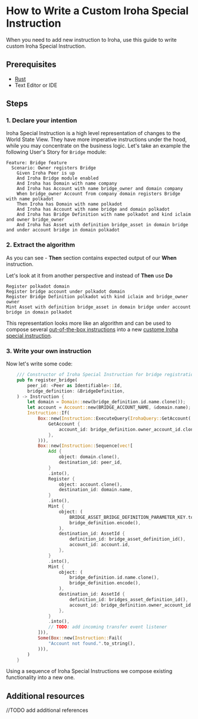 # How to Write a Custom Iroha Special Instruction

When you need to add new instruction to Iroha, use this guide to write custom Iroha Special Instruction.

## Prerequisites

* [Rust](https://www.rust-lang.org/tools/install)
* Text Editor or IDE

## Steps

### 1. Declare your intention

Iroha Special Instruction is a high level representation of changes to the World State View.
They have more imperative instructions under the hood, while you may concentrate on
the business logic. Let's take an example the following User's Story for `Bridge` module:

```gherkin
Feature: Bridge feature
  Scenario: Owner registers Bridge
    Given Iroha Peer is up
    And Iroha Bridge module enabled
    And Iroha has Domain with name company
    And Iroha has Account with name bridge_owner and domain company
    When bridge_owner Account from company domain registers Bridge with name polkadot
    Then Iroha has Domain with name polkadot
    And Iroha has Account with name bridge and domain polkadot
    And Iroha has Bridge Definition with name polkadot and kind iclaim and owner bridge_owner
    And Iroha has Asset with definition bridge_asset in domain bridge and under account bridge in domain polkadot 
```

### 2. Extract the algorithm

As you can see - **Then** section contains expected output of our **When** instruction.

Let's look at it from another perspective and instead of **Then** use **Do**

```
Register polkadot domain 
Register bridge account under polkadot domain
Register Bridge Definition polkadot with kind iclaim and bridge_owner owner
Mint Asset with definition bridge_asset in domain bridge under account bridge in domain polkadot
```

This representation looks more like an algorithm and can be used to compose several [out-of-the-box instructions](#)
into a new [custome Iroha special instruction](#).

### 3. Write your own instruction

Now let's write some code:

```rust
    /// Constructor of Iroha Special Instruction for bridge registration.
    pub fn register_bridge(
        peer_id: <Peer as Identifiable>::Id,
        bridge_definition: &BridgeDefinition,
    ) -> Instruction {
        let domain = Domain::new(bridge_definition.id.name.clone());
        let account = Account::new(BRIDGE_ACCOUNT_NAME, &domain.name);
        Instruction::If(
            Box::new(Instruction::ExecuteQuery(IrohaQuery::GetAccount(
                GetAccount {
                    account_id: bridge_definition.owner_account_id.clone(),
                },
            ))),
            Box::new(Instruction::Sequence(vec![
                Add {
                    object: domain.clone(),
                    destination_id: peer_id,
                }
                .into(),
                Register {
                    object: account.clone(),
                    destination_id: domain.name,
                }
                .into(),
                Mint {
                    object: (
                        BRIDGE_ASSET_BRIDGE_DEFINITION_PARAMETER_KEY.to_string(),
                        bridge_definition.encode(),
                    ),
                    destination_id: AssetId {
                        definition_id: bridge_asset_definition_id(),
                        account_id: account.id,
                    },
                }
                .into(),
                Mint {
                    object: (
                        bridge_definition.id.name.clone(),
                        bridge_definition.encode(),
                    ),
                    destination_id: AssetId {
                        definition_id: bridges_asset_definition_id(),
                        account_id: bridge_definition.owner_account_id.clone(),
                    },
                }
                .into(),
                // TODO: add incoming transfer event listener
            ])),
            Some(Box::new(Instruction::Fail(
                "Account not found.".to_string(),
            ))),
        )
    }

```

Using a sequence of Iroha Special Instructions we compose existing functionality into a new one.

## Additional resources

//TODO add additional references
